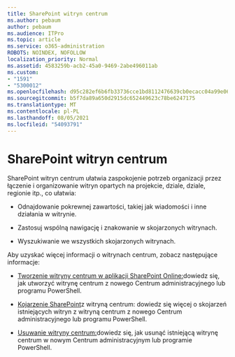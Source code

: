 ```yaml
---
title: SharePoint witryn centrum
ms.author: pebaum
author: pebaum
ms.audience: ITPro
ms.topic: article
ms.service: o365-administration
ROBOTS: NOINDEX, NOFOLLOW
localization_priority: Normal
ms.assetid: 4583259b-acb2-45a0-9469-2abe496011ab
ms.custom:
- "1591"
- "5300012"
ms.openlocfilehash: d95c282ef6b6fb33736cce1bd8112476639cb0ecacc04a99e06869bf3feb830f
ms.sourcegitcommit: b5f7da89a650d2915dc652449623c78be6247175
ms.translationtype: MT
ms.contentlocale: pl-PL
ms.lasthandoff: 08/05/2021
ms.locfileid: "54093791"
---
```

# <a name="sharepoint-hub-sites-overview"></a>SharePoint witryn centrum

SharePoint witryn centrum ułatwia zaspokojenie potrzeb organizacji przez łączenie i organizowanie witryn opartych na projekcie, dziale, dziale, regionie itp., co ułatwia:

- Odnajdowanie pokrewnej zawartości, takiej jak wiadomości i inne działania w witrynie.

- Zastosuj wspólną nawigację i znakowanie w skojarzonych witrynach. 

- Wyszukiwanie we wszystkich skojarzonych witrynach.

Aby uzyskać więcej informacji o witrynach centrum, zobacz następujące informacje:
- [Tworzenie witryny centrum w aplikacji SharePoint Online:](https://docs.microsoft.com/sharepoint/create-hub-site)dowiedz się, jak utworzyć witrynę centrum z nowego Centrum administracyjnego lub programu PowerShell.

- [Kojarzenie SharePoint](https://support.office.com/article/associate-a-sharepoint-site-with-a-hub-site-ae0009fd-af04-4d3d-917d-88edb43efc05)z witryną centrum: dowiedz się więcej o skojarzeń istniejących witryn z witryną centrum z nowego Centrum administracyjnego lub programu PowerShell.

- [Usuwanie witryny centrum:](https://docs.microsoft.com/sharepoint/remove-hub-site)dowiedz się, jak usunąć istniejącą witrynę centrum w nowym Centrum administracyjnym lub programie PowerShell.

